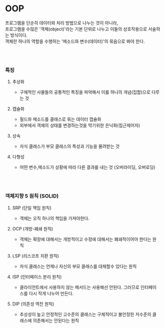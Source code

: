 # OOP
프로그램을 단순히 데이터와 처리 방법으로 나누는 것이 아니라,  
프로그램을 수많은 '객체(object)'라는 기본 단위로 나누고 이들의 상호작용으로 서술하는 방식이다.   
객체란 하나의 역할을 수행하는 '메소드와 변수(데이터)'의 묶음으로 봐야 한다.


<br><br>
### 특징
1. 추상화  
    * 구체적인 사물들의 공통적인 특징을 파악해서 이를 하나의 개념(집합)으로 다루는 것
    
    
2. 캡슐화  
    * 필드와 메소드를 클래스로 묶는 데이터 캡슐화
    * 외부에서 객체의 상태를 변경하는것을 막기위한 은닉화(접근제어자)
    
    
3. 상속
    * 자식 클래스가 부모 클래스의 특성과 기능을 물려받는 것
    
    			
4. 다형성
    * 어떤 변수,메소드가 상황에 따라 다른 결과를 내는 것 (오버라이딩, 오버로딩)
    
 <br><br>   
### 객체지향 5 원칙 (SOLID)
1. SRP (단일 책임 원칙)  
   * 객체는 오직 하나의 책임을 가져야한다.
   
   
2. OCP (개방-폐쇄 원칙)  
    * 객체는 확장에 대해서는 개방적이고 수정에 대해서는 폐쇄적이어야 한다는 원칙
    
    
3. LSP (리스코프 치환 원칙)  
    * 자식 클래스는 언제나 자신의 부모 클래스를 대체할수 있다는 원칙
    
    
4. ISP (인터페이스 분리 원칙)  
    * 클라이언트에서 사용하지 않는 메서드는 사용해선 안된다. 그러므로 인터페이스를 다시 작게 나누어 만든다.
    
    
5. DIP (의존성 역전 원칙)  
    * 추상성이 높고 안정적인 고수준의 클래스는 구체적이고 불안정한 저수준의 클래스에 의존해서는 안된다는 원칙